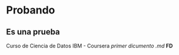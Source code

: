 # Probando
## Es una prueba
Curso de Ciencia de Datos IBM - Coursera
*primer dicumento .md*  **FD**
